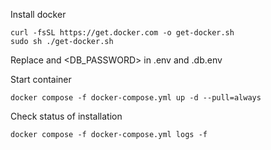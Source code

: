 Install docker 

```
curl -fsSL https://get.docker.com -o get-docker.sh
sudo sh ./get-docker.sh
```

Replace <KEY> and <DB_PASSWORD> in .env and .db.env

Start container 

```
docker compose -f docker-compose.yml up -d --pull=always
```

Check status of installation

```
docker compose -f docker-compose.yml logs -f
```
